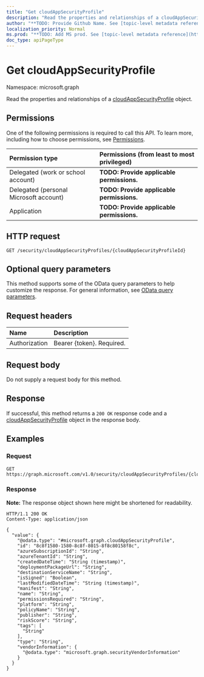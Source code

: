 ```yaml
---
title: "Get cloudAppSecurityProfile"
description: "Read the properties and relationships of a cloudAppSecurityProfile object."
author: "**TODO: Provide Github Name. See [topic-level metadata reference](https://msgo.azurewebsites.net/add/document/guidelines/metadata.html#topic-level-metadata)**"
localization_priority: Normal
ms.prod: "**TODO: Add MS prod. See [topic-level metadata reference](https://msgo.azurewebsites.net/add/document/guidelines/metadata.html#topic-level-metadata)**"
doc_type: apiPageType
---
```


# Get cloudAppSecurityProfile
Namespace: microsoft.graph



Read the properties and relationships of a [cloudAppSecurityProfile](../resources/cloudappsecurityprofile.md) object.

## Permissions
One of the following permissions is required to call this API. To learn more, including how to choose permissions, see [Permissions](/graph/permissions-reference).

|Permission type|Permissions (from least to most privileged)|
|:---|:---|
|Delegated (work or school account)|**TODO: Provide applicable permissions.**|
|Delegated (personal Microsoft account)|**TODO: Provide applicable permissions.**|
|Application|**TODO: Provide applicable permissions.**|

## HTTP request

<!-- {
  "blockType": "ignored"
}
-->
``` http
GET /security/cloudAppSecurityProfiles/{cloudAppSecurityProfileId}
```

## Optional query parameters
This method supports some of the OData query parameters to help customize the response. For general information, see [OData query parameters](/graph/query-parameters).

## Request headers
|Name|Description|
|:---|:---|
|Authorization|Bearer {token}. Required.|

## Request body
Do not supply a request body for this method.

## Response

If successful, this method returns a `200 OK` response code and a [cloudAppSecurityProfile](../resources/cloudappsecurityprofile.md) object in the response body.

## Examples

### Request
<!-- {
  "blockType": "request",
  "name": "get_cloudappsecurityprofile"
}
-->
``` http
GET https://graph.microsoft.com/v1.0/security/cloudAppSecurityProfiles/{cloudAppSecurityProfileId}
```


### Response
**Note:** The response object shown here might be shortened for readability.
<!-- {
  "blockType": "response",
  "truncated": true,
  "@odata.type": "microsoft.graph.cloudAppSecurityProfile"
}
-->
``` http
HTTP/1.1 200 OK
Content-Type: application/json

{
  "value": {
    "@odata.type": "#microsoft.graph.cloudAppSecurityProfile",
    "id": "8c8f1580-1580-8c8f-8015-8f8c80158f8c",
    "azureSubscriptionId": "String",
    "azureTenantId": "String",
    "createdDateTime": "String (timestamp)",
    "deploymentPackageUrl": "String",
    "destinationServiceName": "String",
    "isSigned": "Boolean",
    "lastModifiedDateTime": "String (timestamp)",
    "manifest": "String",
    "name": "String",
    "permissionsRequired": "String",
    "platform": "String",
    "policyName": "String",
    "publisher": "String",
    "riskScore": "String",
    "tags": [
      "String"
    ],
    "type": "String",
    "vendorInformation": {
      "@odata.type": "microsoft.graph.securityVendorInformation"
    }
  }
}
```

